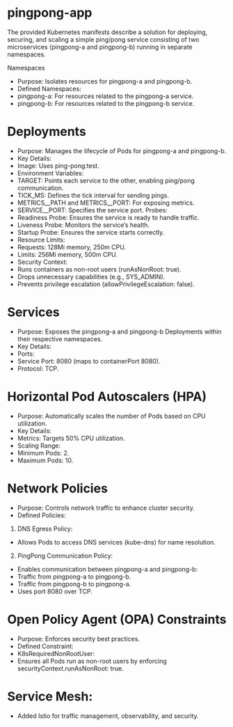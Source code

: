 # pingpong-app

The provided Kubernetes manifests describe a solution for deploying, securing, and scaling a simple ping/pong service consisting of two microservices (pingpong-a and pingpong-b) running in separate namespaces.

Namespaces
- Purpose: Isolates resources for pingpong-a and pingpong-b.
- Defined Namespaces:
- pingpong-a: For resources related to the pingpong-a service.
-	pingpong-b: For resources related to the pingpong-b service.


# Deployments
-	Purpose: Manages the lifecycle of Pods for pingpong-a and pingpong-b.
-	Key Details:
-	Image: Uses ping-pong:test.
-	Environment Variables:
-	TARGET: Points each service to the other, enabling ping/pong communication.
-	TICK_MS: Defines the tick interval for sending pings.
-	METRICS__PATH and METRICS__PORT: For exposing metrics.
-	SERVICE__PORT: Specifies the service port.
	Probes:
-	Readiness Probe: Ensures the service is ready to handle traffic.
-	Liveness Probe: Monitors the service’s health.
-	Startup Probe: Ensures the service starts correctly.
-	Resource Limits:
-	Requests: 128Mi memory, 250m CPU.
-	Limits: 256Mi memory, 500m CPU.
-	Security Context:
-	Runs containers as non-root users (runAsNonRoot: true).
-	Drops unnecessary capabilities (e.g., SYS_ADMIN).
-	Prevents privilege escalation (allowPrivilegeEscalation: false).


# Services
-	Purpose: Exposes the pingpong-a and pingpong-b Deployments within their respective namespaces.
-	Key Details:
-	Ports:
-	Service Port: 8080 (maps to containerPort 8080).
-	Protocol: TCP.


# Horizontal Pod Autoscalers (HPA)
-	Purpose: Automatically scales the number of Pods based on CPU utilization.
-	Key Details:
-	Metrics: Targets 50% CPU utilization.
-	Scaling Range:
-	Minimum Pods: 2.
-	Maximum Pods: 10.


# Network Policies
-	Purpose: Controls network traffic to enhance cluster security.
-	Defined Policies:
1.	DNS Egress Policy:
-	Allows Pods to access DNS services (kube-dns) for name resolution.
2.	PingPong Communication Policy:
-	Enables communication between pingpong-a and pingpong-b:
-	Traffic from pingpong-a to pingpong-b.
-	Traffic from pingpong-b to pingpong-a.
-	Uses port 8080 over TCP.

# Open Policy Agent (OPA) Constraints
-	Purpose: Enforces security best practices.
-	Defined Constraint:
-	K8sRequiredNonRootUser:
-	Ensures all Pods run as non-root users by enforcing securityContext.runAsNonRoot: true.

# Service Mesh:
-	Added Istio for traffic management, observability, and security. 


